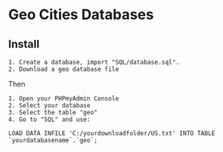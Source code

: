 # Geo Cities Databases

## Install

    1. Create a database, import "SQL/database.sql".
    2. Download a geo database file

Then

    1. Open your PHPmyAdmin Console
    2. Select your database
    3. Select the table "geo"
    4. Go to "SQL" and use: 
    
    LOAD DATA INFILE 'C:/yourdownloadfolder/US.txt' INTO TABLE `yourdatabasename`.`geo`;
